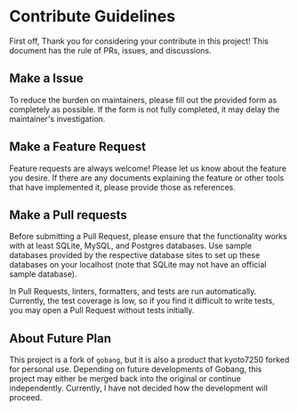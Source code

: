# Contribute Guidelines

First off, Thank you for considering your contribute in this project!
This document has the rule of PRs, issues, and discussions.


## Make a Issue
To reduce the burden on maintainers, please fill out the provided form as completely as possible. If the form is not fully completed, it may delay the maintainer's investigation.

## Make a Feature Request
Feature requests are always welcome! Please let us know about the feature you desire. If there are any documents explaining the feature or other tools that have implemented it, please provide those as references.

## Make a Pull requests
Before submitting a Pull Request, please ensure that the functionality works with at least SQLite, MySQL, and Postgres databases. Use sample databases provided by the respective database sites to set up these databases on your localhost (note that SQLite may not have an official sample database).

In Pull Requests, linters, formatters, and tests are run automatically. Currently, the test coverage is low, so if you find it difficult to write tests, you may open a Pull Request without tests initially.

## About Future Plan
This project is a fork of `gobang`, but it is also a product that kyoto7250 forked for personal use. Depending on future developments of Gobang, this project may either be merged back into the original or continue independently. Currently, I have not decided how the development will proceed.

